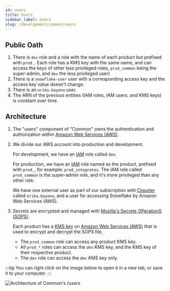 ```yaml
---
id: users
title: Users
sidebar_label: Users
slug: /development/common/users
---
```


## Public Oath

1. There is `dev` role
   and a role with the name of each product
   but prefixed with `prod_`.
   Each role has a KMS key with the same name,
   and can access the keys of other less privileged roles,
   `prod_common` being the super-admin,
   and `dev` the less privileged user)
1. There is a `snowflake-user` user with a corresponding access key
   and the access key value doesn't change.
1. There is an `erika.bayona` user.
1. The ARN of the previous entities
   (IAM roles, IAM users, and KMS keys)
   is constant over time.

## Architecture

1. The "users" component of "Common"
   owns the authentication and authorization within
   [Amazon Web Services (AWS)](/development/stack/aws).
1. We divide our AWS account
   into production and development.

   For development,
   we have an [IAM](/development/stack/aws/iam) role
   called `dev`.

   For production,
   we have an [IAM](/development/stack/aws/iam) role
   named as the product, prefixed with `prod_`, for example: `prod_integrates`.
   The IAM role called `prod_common`
   is the super-admin role,
   and it's more privileged than any other role.

   We have one external user
   as part of our subscription with [Clouxter](https://clouxter.com/)
   called `erika.bayona`,
   and a user for accessing Snowflake by Amazon Web Services (AWS).

1. Secrets are encrypted
   and managed with [Mozilla's Secrets OPerationS (SOPS)](/development/stack/sops).

   Each product has a [KMS key](/development/stack/aws/kms)
   on [Amazon Web Services (AWS)](/development/stack/aws)
   that is used to encrypt and decrypt the SOPS file,

   - The `prod_common` role can access any product KMS key.
   - All `prod_*` roles can access the `dev` KMS key,
     and the KMS key of their respective product.
   - The `dev` role can access the `dev` KMS key only.

:::tip
You can right click on the image below
to open it in a new tab,
or save it to your computer.
:::

![Architecture of Common's /users](./users-arch.dot.svg)
